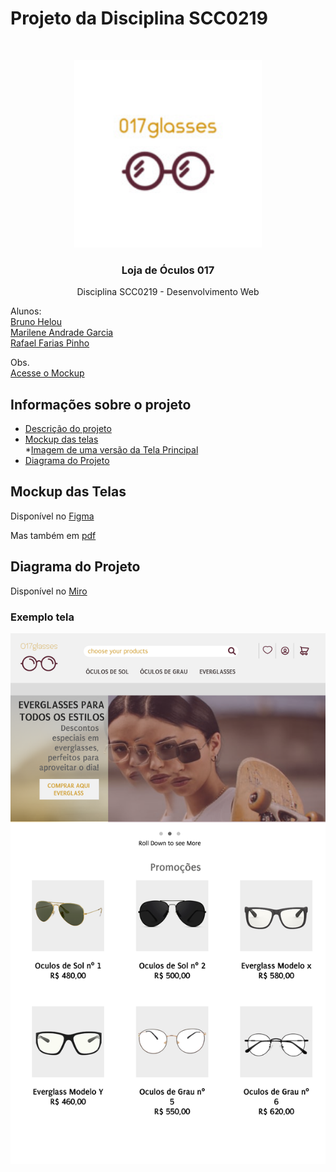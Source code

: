 # Projeto da Disciplina SCC0219
<!-- PROJECT LOGO -->
<br />
<p align="center">
  <a href="https://raw.githubusercontent.com/Brunohelou/scc-0219-devweb-glassesStore/master/pages/images/logo_size.jpg">
    <img src="https://raw.githubusercontent.com/Brunohelou/scc-0219-devweb-glassesStore/master/pages/images/logo_size.jpg" alt="Logo" width="300" height="300">
  </a>

  <h3 align="center">Loja de Óculos 017</h3>

  <p align="center">
    Disciplina SCC0219 - Desenvolvimento Web
  </p>
</p>

Alunos: <br>
[Bruno Helou](https://github.com/Brunohelou) <br>
[Marilene Andrade Garcia](https://github.com/MarileneGarcia) <br>
[Rafael Farias Pinho](https://github.com/rafaelfpinho)

Obs. <br>
[Acesse o Mockup](https://www.figma.com/file/90M9GNbrUwnLGpIPAdX5Nn/Glasses-Store?node-id=0%3A1)





<!-- TABLE OF CONTENTS -->
## Informações sobre o projeto

* [Descrição do projeto](descricao_projeto.pdf)
* [Mockup das telas](https://www.figma.com/file/90M9GNbrUwnLGpIPAdX5Nn/Glasses-Store?node-id=0%3A1)<br>
  *[Imagem de uma versão da Tela Principal](https://raw.githubusercontent.com/Brunohelou/scc-0219-devweb-glassesStore/master/mockup_telas/Imagens_telas/Tela%20Principal%20(versao%202).png)
* [Diagrama do Projeto](https://miro.com/app/board/o9J_kiP_Um8=/)


<!-- ABOUT THE PROJECT -->
## Mockup das Telas

Disponível no [Figma](https://www.figma.com/file/90M9GNbrUwnLGpIPAdX5Nn/Glasses-Store?node-id=0%3A1)

Mas também em [pdf](mockup_telas/Loja_Oculos017.pdf)


## Diagrama do Projeto

Disponível no [Miro](https://miro.com/welcomeonboard/xw6MOhSIZFKC840hfqLhsjpporNo4MoD8CBYwSJWc3FkZGGucrW8RAW1t1NuX386)

### Exemplo tela
![Tela Principal](https://raw.githubusercontent.com/Brunohelou/scc-0219-devweb-glassesStore/master/mockup_telas/Imagens_telas/Tela%20Principal%20(versao%202).png)

